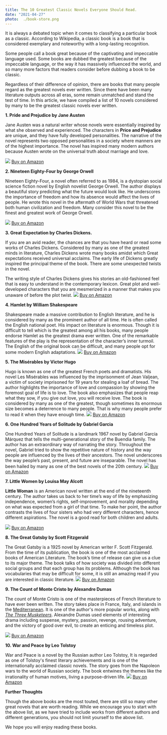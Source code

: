 ```yaml
---
title: The 10 Greatest Classic Novels Everyone Should Read.
date: "2021-04-27"
photo:  ./book-store.png
---
```


It is always a debated topic when it comes to classifying a particular book as a classic. According to Wikipedia, a classic book is a book that is considered exemplary and noteworthy with a long-lasting recognition.

Some people call a book great because of the captivating and impeccable language used. Some books are dubbed the greatest because of the impeccable language, or the way it has massively influenced the world, and so many more factors that readers consider before dubbing a book to be classic. 

Regardless of their difference of opinion, there are books that many people regard as the greatest novels ever written. Since there have been many literature outputs across all eras, some remain unmatched and stand the test of time. In this article, we have compiled a list of 10 novels considered by many to be the greatest classic novels ever written.

**1. Pride and Prejudice by Jane Austen**

Jane Austen was a natural writer whose novels were essentially inspired by what she observed and experienced. The characters in **Price and Prejudice** are unique, and they have fully developed personalities. The narrative of the novel represents two opposed personalities in a society where manners are of the highest importance. The novel has inspired many modern authors because Austen wrote on the universal truth about marriage and love.

<a target="_blank"  href="https://www.amazon.com/gp/product/0141439513/ref=as_li_tl?ie=UTF8&camp=1789&creative=9325&creativeASIN=0141439513&linkCode=as2&tag=thetrendarchi-20&linkId=00f2f687a91e3702d9f2d9462f763fc8"><img border="0" src="//ws-na.amazon-adsystem.com/widgets/q?_encoding=UTF8&MarketPlace=US&ASIN=0141439513&ServiceVersion=20070822&ID=AsinImage&WS=1&Format=_SL250_&tag=thetrendarchi-20" ></a>
<a target="_blank" href="https://www.amazon.com/gp/product/0141439513/ref=as_li_tl?ie=UTF8&camp=1789&creative=9325&creativeASIN=0141439513&linkCode=as2&tag=thetrendarchi-20&linkId=74243b6c42f73c531554f8d2aca5b458">Buy on Amazon</a>

 **2. Nineteen Eighty-Four by George Orwell**

Nineteen Eighty-Four, a novel often referred to as 1984, is a dystopian social science fiction novel by English novelist George Orwell. The author displays a beautiful story predicting what the future would look like. He underscores the importance of freedom and how its absence would affect the lives of people. He wrote this novel in the aftermath of World Wars that threatened both human civilization and freedom. Many consider this novel to be the finest and greatest work of George Orwell.

<a target="_blank"  href="https://www.amazon.com/gp/product/0452262933/ref=as_li_tl?ie=UTF8&camp=1789&creative=9325&creativeASIN=0452262933&linkCode=as2&tag=thetrendarchi-20&linkId=fc01a12fdb3e5612fe13ed323c35f900"><img border="0" src="//ws-na.amazon-adsystem.com/widgets/q?_encoding=UTF8&MarketPlace=US&ASIN=0452262933&ServiceVersion=20070822&ID=AsinImage&WS=1&Format=_SL250_&tag=thetrendarchi-20" ></a>
<a target="_blank" href="https://www.amazon.com/gp/product/0452262933/ref=as_li_tl?ie=UTF8&camp=1789&creative=9325&creativeASIN=0452262933&linkCode=as2&tag=thetrendarchi-20&linkId=3d681e0492c31d243d38805c967cbade">Buy on Amazon</a>

**3. Great Expectation by Charles Dickens.**

If you are an avid reader, the chances are that you have heard or read some works of Charles Dickens. Considered by many as one of the greatest minds in literature, Charles Dickens wrote many books amidst which Great expectations received universal acclaims. The early life of Dickens greatly inspired the principal theme of the book. There are some unexpected twists in the novel.

The writing style of Charles Dickens gives his stories an old-fashioned feel that is easy to understand in the contemporary lexicon. Great plot and well-developed characters that you are mesmerized in a manner that makes you unaware of before the plot twist.
<a target="_blank"  href="https://www.amazon.com/gp/product/0141439564/ref=as_li_tl?ie=UTF8&camp=1789&creative=9325&creativeASIN=0141439564&linkCode=as2&tag=thetrendarchi-20&linkId=538a683e8c8b6c4b8b8636f67d1c4df1"><img border="0" src="//ws-na.amazon-adsystem.com/widgets/q?_encoding=UTF8&MarketPlace=US&ASIN=0141439564&ServiceVersion=20070822&ID=AsinImage&WS=1&Format=_SL250_&tag=thetrendarchi-20" ></a>
<a target="_blank" href="https://www.amazon.com/gp/product/0141439564/ref=as_li_tl?ie=UTF8&camp=1789&creative=9325&creativeASIN=0141439564&linkCode=as2&tag=thetrendarchi-20&linkId=4659501d94e9c42230ec29ff0ba920f5">Buy on Amazon</a>

  **4. Hamlet by William Shakespeare**

Shakespeare made a massive contribution to English literature, and he is considered by many as the prominent author of all time. He is often called the English national poet. His impact on literature is enormous. Though it is difficult to tell which is the greatest among all his books, many people endorse Hamlet as the greatest drama ever written. One of the remarkable features of the play is the representation of the character’s inner turmoil. The English of the original book can be difficult, and many people opt for some modern English adaptations.
<a target="_blank"  href="https://www.amazon.com/gp/product/074347712X/ref=as_li_tl?ie=UTF8&camp=1789&creative=9325&creativeASIN=074347712X&linkCode=as2&tag=thetrendarchi-20&linkId=5d4dd2f69a95a041f5b3e1a25f02a77e"><img border="0" src="//ws-na.amazon-adsystem.com/widgets/q?_encoding=UTF8&MarketPlace=US&ASIN=074347712X&ServiceVersion=20070822&ID=AsinImage&WS=1&Format=_SL250_&tag=thetrendarchi-20" ></a>
<a target="_blank" href="https://amzn.to/2QoBZHl">Buy on Amazon</a>

  
  **5. The Misérables by Victor Hugo**

Hugo is known as one of the greatest French poets and dramatists. His novel Les Misérables was influenced by the imprisonment of Jean Valjean, a victim of society imprisoned for 19 years for stealing a loaf of bread. The author highlights the importance of love and compassion by showing the foremost goal of life is to love. The book also emphasizes that people reap what they sow, if you give out love, you will receive love. The book is considered by many as one of the greatest, though sometimes its enormous size becomes a deterrence to many people. That is why many people prefer to read it when they have enough time.
<a target="_blank"  href="https://amzn.to/3er1Ki4"><img border="0" src="//ws-na.amazon-adsystem.com/widgets/q?_encoding=UTF8&MarketPlace=US&ASIN=0143107569&ServiceVersion=20070822&ID=AsinImage&WS=1&Format=_SL250_&tag=thetrendarchi-20" ></a>
<a target="_blank" href="https://amzn.to/3er1Ki4">Buy on Amazon</a>


  **6. One Hundred Years of Solitude by Gabriel Garcia**

One Hundred Years of Solitude is a landmark 1967 novel by Gabriel García Márquez that tells the multi-generational story of the Buendia family. The author has an extraordinary way of narrating the story. Throughout the novel, Gabriel tried to show the repetitive nature of history and the way people are influenced by the lives of their ancestors. The novel underscores the way people’s past, present, and future are inseparable. The novel has been hailed by many as one of the best novels of the 20th century.
<a target="_blank"  href="https://www.amazon.com/gp/product/0060883286/ref=as_li_tl?ie=UTF8&camp=1789&creative=9325&creativeASIN=0060883286&linkCode=as2&tag=thetrendarchi-20&linkId=67972e552d79f9347548d93c29ed7c61"><img border="0" src="//ws-na.amazon-adsystem.com/widgets/q?_encoding=UTF8&MarketPlace=US&ASIN=0060883286&ServiceVersion=20070822&ID=AsinImage&WS=1&Format=_SL250_&tag=thetrendarchi-20" ></a>
<a target="_blank" href="https://www.amazon.com/gp/product/0060883286/ref=as_li_tl?ie=UTF8&camp=1789&creative=9325&creativeASIN=0060883286&linkCode=as2&tag=thetrendarchi-20&linkId=76bf2c2d98c7745877b1ad10bc8aabf2">Buy on Amazon</a>

**7. Little Women by Louisa May Alcott**

**Little Woman** is an American novel written at the end of the nineteenth century. The author takes us back to her time’s way of life by emphasizing independence, women’s rights, self-improvement, and morality depending on what was expected from a girl of that time. To make her point, the author contrasts the lives of four sisters who had very different characters, hence different aspirations. The novel is a good read for both children and adults.

<a target="_blank"  href="https://www.amazon.com/gp/product/0316489271/ref=as_li_tl?ie=UTF8&camp=1789&creative=9325&creativeASIN=0316489271&linkCode=as2&tag=thetrendarchi-20&linkId=4fc4d2936a0e63254c4fffa21114694c"><img border="0" src="//ws-na.amazon-adsystem.com/widgets/q?_encoding=UTF8&MarketPlace=US&ASIN=0316489271&ServiceVersion=20070822&ID=AsinImage&WS=1&Format=_SL250_&tag=thetrendarchi-20" ></a>
<a target="_blank" href="https://www.amazon.com/gp/product/0316489271/ref=as_li_tl?ie=UTF8&camp=1789&creative=9325&creativeASIN=0316489271&linkCode=as2&tag=thetrendarchi-20&linkId=59ec047b6d1dffab8f6650eb48162dae">Buy on Amazon</a>

 **8. The Great Gatsby by Scott Fitzgerald**

The Great Gatsby is a 1925 novel by American writer F. Scott Fitzgerald. From the time of its publication, the book is one of the most acclaimed books of American Literature. The book’s time of release can give us a clue to its major theme. The book talks of how society was divided into different social groups and that each group has its problems. Although the book has vocabularies that may be difficult for some, it is still an amazing read if you are interested in classic literature.
<a target="_blank"  href="https://www.amazon.com/gp/product/B08RYK64GM/ref=as_li_tl?ie=UTF8&camp=1789&creative=9325&creativeASIN=B08RYK64GM&linkCode=as2&tag=thetrendarchi-20&linkId=bc467a5f0b8453381a6d368163af8052"><img border="0" src="//ws-na.amazon-adsystem.com/widgets/q?_encoding=UTF8&MarketPlace=US&ASIN=B08RYK64GM&ServiceVersion=20070822&ID=AsinImage&WS=1&Format=_SL250_&tag=thetrendarchi-20" ></a>
<a target="_blank" href="https://www.amazon.com/gp/offer-listing/B08RYK64GM/ref=as_li_tl?ie=UTF8&camp=1789&creative=9325&creativeASIN=B08RYK64GM&linkCode=am2&tag=thetrendarchi-20&linkId=dca5dd2469ad0a45d70564a7f998573c">Buy on Amazon</a>

**9. The Count of Monte Cristo by Alexandre Dumas**

The count of Monte Cristo is one of the masterpieces of French literature to have ever been written. The story takes place in France, Italy, and islands in the [Mediterranean](https://en.wikipedia.org/wiki/Mediterranean). It is one of the author's more popular works, along with [_The Three Musketeers_](https://en.wikipedia.org/wiki/The_Three_Musketeers). Alexandre Dumas used elements of interesting drama including suspense, mystery, passion, revenge, rousing adventure, and the victory of good over evil, to create an enticing and timeless plot.

<a target="_blank"  href="https://www.amazon.com/gp/product/0140449264/ref=as_li_tl?ie=UTF8&camp=1789&creative=9325&creativeASIN=0140449264&linkCode=as2&tag=thetrendarchi-20&linkId=8d2c77ab78313c5c833866a7447e626c"><img border="0" src="//ws-na.amazon-adsystem.com/widgets/q?_encoding=UTF8&MarketPlace=US&ASIN=0140449264&ServiceVersion=20070822&ID=AsinImage&WS=1&Format=_SL250_&tag=thetrendarchi-20" ></a>
<a target="_blank" href="https://www.amazon.com/gp/product/0140449264/ref=as_li_tl?ie=UTF8&camp=1789&creative=9325&creativeASIN=0140449264&linkCode=as2&tag=thetrendarchi-20&linkId=3d4ca85dbc6132f5b163498714170d29">Buy on Amazon</a>

**10. War and Peace by Leo Tolstoy**

War and Peace is a novel by the Russian author Leo Tolstoy, It is regarded as one of Tolstoy's finest literary achievements and is one of the internationally acclaimed classic novels. The story goes from the Napoleon wars to the world of Russian society. The book entwines the themes like the irrationality of human motives, living a purpose-driven life.
<a target="_blank"  href="https://www.amazon.com/gp/product/0143039997/ref=as_li_tl?ie=UTF8&camp=1789&creative=9325&creativeASIN=0143039997&linkCode=as2&tag=thetrendarchi-20&linkId=687a6698591aaaed7b61b7036f86b558"><img border="0" src="//ws-na.amazon-adsystem.com/widgets/q?_encoding=UTF8&MarketPlace=US&ASIN=0143039997&ServiceVersion=20070822&ID=AsinImage&WS=1&Format=_SL250_&tag=thetrendarchi-20" ></a>
<a target="_blank" href="https://www.amazon.com/gp/product/0143039997/ref=as_li_tl?ie=UTF8&camp=1789&creative=9325&creativeASIN=0143039997&linkCode=as2&tag=thetrendarchi-20&linkId=9010cfc9af6e4a0abefb7ab057df8fc0">Buy on Amazon</a>

**Further Thoughts**

Though the above books are the most touted, there are still so many other great novels that are worth reading. While we encourage you to start with the above list, as we have tried to include works from different authors and different generations, you should not limit yourself to the above list.

  

We hope you will enjoy reading these books.
